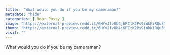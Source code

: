 ```yaml
---
title:  "What would you do if you be my cameraman?"
metadate: "hide"
categories: [ Rear Pussy ]
image: "https://external-preview.redd.it/6HYvJfvUb4j6PItK2Ps9iWkKiRQu3MXr6r84HJYhavA.jpg?auto=webp&s=7f2fb2677214738675538f936cd2faa7ecbcd67d"
thumb: "https://external-preview.redd.it/6HYvJfvUb4j6PItK2Ps9iWkKiRQu3MXr6r84HJYhavA.jpg?width=1080&crop=smart&auto=webp&s=d57f6f76717691dfeeed703e9f00e8c084803235"
visit: ""
---
```

What would you do if you be my cameraman?
